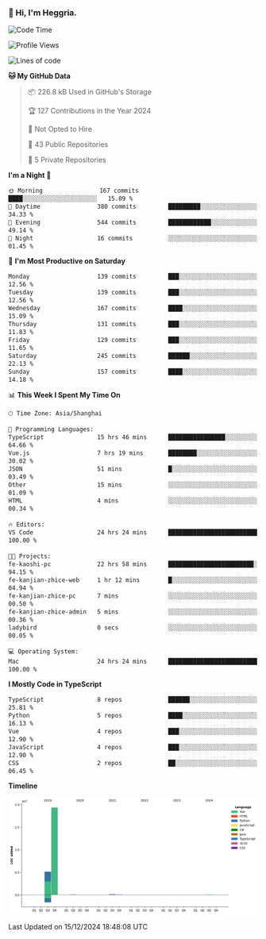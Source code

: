 ### 👋 Hi, I'm Heggria.

<!--START_SECTION:waka-->
![Code Time](http://img.shields.io/badge/Code%20Time-933%20hrs%2016%20mins-blue)

![Profile Views](http://img.shields.io/badge/Profile%20Views-0-blue)

![Lines of code](https://img.shields.io/badge/From%20Hello%20World%20I%27ve%20Written-24.8%20million%20lines%20of%20code-blue)

**🐱 My GitHub Data** 

> 📦 226.8 kB Used in GitHub's Storage 
 > 
> 🏆 127 Contributions in the Year 2024
 > 
> 🚫 Not Opted to Hire
 > 
> 📜 43 Public Repositories 
 > 
> 🔑 5 Private Repositories 
 > 
**I'm a Night 🦉** 

```text
🌞 Morning                167 commits         ████░░░░░░░░░░░░░░░░░░░░░   15.09 % 
🌆 Daytime                380 commits         █████████░░░░░░░░░░░░░░░░   34.33 % 
🌃 Evening                544 commits         ████████████░░░░░░░░░░░░░   49.14 % 
🌙 Night                  16 commits          ░░░░░░░░░░░░░░░░░░░░░░░░░   01.45 % 
```
📅 **I'm Most Productive on Saturday** 

```text
Monday                   139 commits         ███░░░░░░░░░░░░░░░░░░░░░░   12.56 % 
Tuesday                  139 commits         ███░░░░░░░░░░░░░░░░░░░░░░   12.56 % 
Wednesday                167 commits         ████░░░░░░░░░░░░░░░░░░░░░   15.09 % 
Thursday                 131 commits         ███░░░░░░░░░░░░░░░░░░░░░░   11.83 % 
Friday                   129 commits         ███░░░░░░░░░░░░░░░░░░░░░░   11.65 % 
Saturday                 245 commits         ██████░░░░░░░░░░░░░░░░░░░   22.13 % 
Sunday                   157 commits         ████░░░░░░░░░░░░░░░░░░░░░   14.18 % 
```


📊 **This Week I Spent My Time On** 

```text
🕑︎ Time Zone: Asia/Shanghai

💬 Programming Languages: 
TypeScript               15 hrs 46 mins      ████████████████░░░░░░░░░   64.66 % 
Vue.js                   7 hrs 19 mins       ████████░░░░░░░░░░░░░░░░░   30.02 % 
JSON                     51 mins             █░░░░░░░░░░░░░░░░░░░░░░░░   03.49 % 
Other                    15 mins             ░░░░░░░░░░░░░░░░░░░░░░░░░   01.09 % 
HTML                     4 mins              ░░░░░░░░░░░░░░░░░░░░░░░░░   00.34 % 

🔥 Editors: 
VS Code                  24 hrs 24 mins      █████████████████████████   100.00 % 

🐱‍💻 Projects: 
fe-kaoshi-pc             22 hrs 58 mins      ████████████████████████░   94.15 % 
fe-kanjian-zhice-web     1 hr 12 mins        █░░░░░░░░░░░░░░░░░░░░░░░░   04.94 % 
fe-kanjian-zhice-pc      7 mins              ░░░░░░░░░░░░░░░░░░░░░░░░░   00.50 % 
fe-kanjian-zhice-admin   5 mins              ░░░░░░░░░░░░░░░░░░░░░░░░░   00.36 % 
ladybird                 0 secs              ░░░░░░░░░░░░░░░░░░░░░░░░░   00.05 % 

💻 Operating System: 
Mac                      24 hrs 24 mins      █████████████████████████   100.00 % 
```

**I Mostly Code in TypeScript** 

```text
TypeScript               8 repos             ██████░░░░░░░░░░░░░░░░░░░   25.81 % 
Python                   5 repos             ████░░░░░░░░░░░░░░░░░░░░░   16.13 % 
Vue                      4 repos             ███░░░░░░░░░░░░░░░░░░░░░░   12.90 % 
JavaScript               4 repos             ███░░░░░░░░░░░░░░░░░░░░░░   12.90 % 
CSS                      2 repos             ██░░░░░░░░░░░░░░░░░░░░░░░   06.45 % 
```



**Timeline**

![Lines of Code chart](https://raw.githubusercontent.com/heggria/heggria/main/assets/bar_graph.png)


 Last Updated on 15/12/2024 18:48:08 UTC
<!--END_SECTION:waka-->
